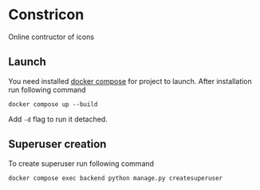 # Constricon

Online contructor of icons

## Launch

You need installed [docker compose](https://docs.docker.com/compose/install/) for project to launch. After installation run following command 
```
docker compose up --build
```
Add `-d` flag to run it detached.

## Superuser creation

To create superuser run following command 
```
docker compose exec backend python manage.py createsuperuser
```
